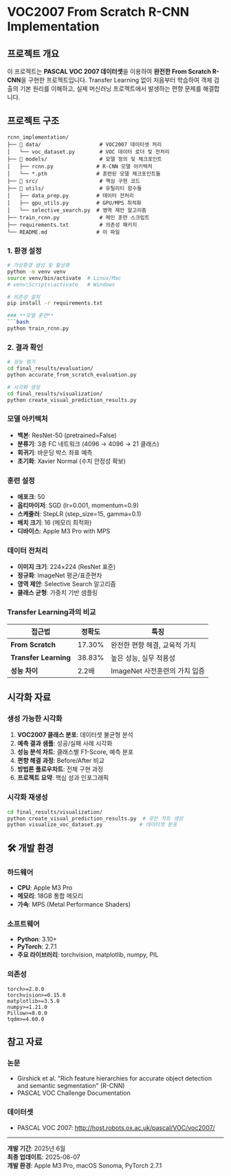# VOC2007 From Scratch R-CNN Implementation

## **프로젝트 개요**

이 프로젝트는 **PASCAL VOC 2007 데이터셋**을 이용하여 **완전한 From Scratch R-CNN**을 구현한 프로젝트입니다. Transfer Learning 없이 처음부터 학습하여 객체 검출의 기본 원리를 이해하고, 실제 머신러닝 프로젝트에서 발생하는 편향 문제를 해결합니다.

##  **프로젝트 구조**

```
rcnn_implementation/
├── 📂 data/                   # VOC2007 데이터셋 처리
│   └── voc_dataset.py        # VOC 데이터 로더 및 전처리
├── 📂 models/                 # 모델 정의 및 체크포인트
│   ├── rcnn.py              # R-CNN 모델 아키텍처
│   └── *.pth                # 훈련된 모델 체크포인트들
├── 📂 src/                    # 핵심 구현 코드
├── 📂 utils/                  # 유틸리티 함수들
│   ├── data_prep.py         # 데이터 전처리
│   ├── gpu_utils.py         # GPU/MPS 최적화
│   └── selective_search.py  # 영역 제안 알고리즘
├── train_rcnn.py             # 메인 훈련 스크립트
├── requirements.txt          # 의존성 패키지
└── README.md                # 이 파일
```

### **1. 환경 설정**
```bash
# 가상환경 생성 및 활성화
python -m venv venv
source venv/bin/activate  # Linux/Mac
# venv\Scripts\activate   # Windows

# 의존성 설치
pip install -r requirements.txt

### **모델 훈련**
```bash
python train_rcnn.py
```

### **2. 결과 확인**
```bash
# 성능 평가
cd final_results/evaluation/
python accurate_from_scratch_evaluation.py

# 시각화 생성
cd final_results/visualization/
python create_visual_prediction_results.py
```
### **모델 아키텍처**
- **백본**: ResNet-50 (pretrained=False)
- **분류기**: 3층 FC 네트워크 (4096 → 4096 → 21 클래스)
- **회귀기**: 바운딩 박스 좌표 예측
- **초기화**: Xavier Normal (수치 안정성 확보)

### **훈련 설정**
- **에포크**: 50
- **옵티마이저**: SGD (lr=0.001, momentum=0.9)
- **스케줄러**: StepLR (step_size=15, gamma=0.1)
- **배치 크기**: 16 (메모리 최적화)
- **디바이스**: Apple M3 Pro with MPS

### **데이터 전처리**
- **이미지 크기**: 224×224 (ResNet 표준)
- **정규화**: ImageNet 평균/표준편차
- **영역 제안**: Selective Search 알고리즘
- **클래스 균형**: 가중치 기반 샘플링

### **Transfer Learning과의 비교**
| 접근법 | 정확도 | 특징 |
|--------|--------|------|
| **From Scratch** | 17.30% | 완전한 편향 해결, 교육적 가치 |
| **Transfer Learning** | 38.83% | 높은 성능, 실무 적용성 |
| **성능 차이** | 2.2배 | ImageNet 사전훈련의 가치 입증 |

## **시각화 자료**

### **생성 가능한 시각화**
1. **VOC2007 클래스 분포**: 데이터셋 불균형 분석
2. **예측 결과 샘플**: 성공/실패 사례 시각화
3. **성능 분석 차트**: 클래스별 F1-Score, 예측 분포
4. **편향 해결 과정**: Before/After 비교
5. **방법론 플로우차트**: 전체 구현 과정
6. **프로젝트 요약**: 핵심 성과 인포그래픽

### **시각화 재생성**
```bash
cd final_results/visualization/
python create_visual_prediction_results.py  # 모든 차트 생성
python visualize_voc_dataset.py            # 데이터셋 분포
```

## 🛠️ **개발 환경**

### **하드웨어**
- **CPU**: Apple M3 Pro
- **메모리**: 18GB 통합 메모리
- **가속**: MPS (Metal Performance Shaders)

### **소프트웨어**
- **Python**: 3.10+
- **PyTorch**: 2.7.1
- **주요 라이브러리**: torchvision, matplotlib, numpy, PIL

### **의존성**
```
torch>=2.0.0
torchvision>=0.15.0
matplotlib>=3.5.0
numpy>=1.21.0
Pillow>=8.0.0
tqdm>=4.60.0
```

## **참고 자료**

### **논문**
- Girshick et al. "Rich feature hierarchies for accurate object detection and semantic segmentation" (R-CNN)
- PASCAL VOC Challenge Documentation

### **데이터셋**
- PASCAL VOC 2007: http://host.robots.ox.ac.uk/pascal/VOC/voc2007/
---
**개발 기간**: 2025년 6월  
**최종 업데이트**: 2025-06-07  
**개발 환경**: Apple M3 Pro, macOS Sonoma, PyTorch 2.7.1
